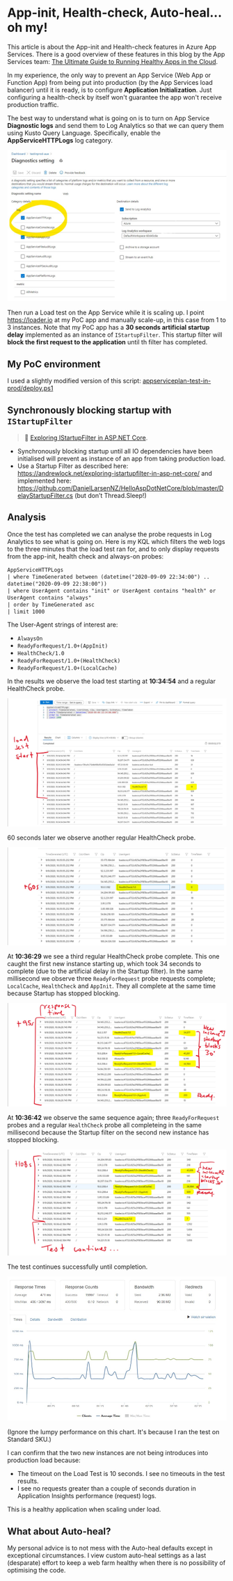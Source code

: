 # App-init, Health-check, Auto-heal... oh my!

This article is about the App-init and Health-check features in Azure App Services. There is a good overview of these features in this blog by the App Services team: [The Ultimate Guide to Running Healthy Apps in the Cloud].

In my experience, the only way to prevent an App Service (Web App or Function App) from being put into production (by the App Services load balancer) until it is ready, is to configure **Application Initialization**. Just configuring a health-check by itself won't guarantee the app won't receive production traffic.

The best way to understand what is going on is to turn on App Service **Diagnostic logs** and send them to Log Analytics so that we can query them using Kusto Query Language. Specifically, enable the **AppServiceHTTPLogs** log category.

![App Services Diagnostic settings](./images/appservice-diag-logs.jpg)

Then run a Load test on the App Service while it is scaling up. I point <https://loader.io> at my PoC app and manually scale-up, in this case from 1 to 3 instances. Note that my PoC app has a **30 seconds artificial startup delay** implemented as an instance of `IStartupFilter`. This startup filter will **block the first request to the application** until th filter has completed.

## My PoC environment

I used a slightly modified version of this script: [appserviceplan-test-in-prod/deploy.ps1](/.appserviceplan-test-in-prod/deploy.ps1)

## Synchronously blocking startup with `IStartupFilter`

> 📖 [Exploring IStartupFilter in ASP.NET Core]. 

* Synchronously blocking startup until all IO dependencies have been initialised will prevent as instance of an app from taking production load. 
* Use a Startup Filter as described here: <https://andrewlock.net/exploring-istartupfilter-in-asp-net-core/> and implemented here: <https://github.com/DanielLarsenNZ/HelloAspDotNetCore/blob/master/DelayStartupFilter.cs> (but don’t Thread.Sleep!)

## Analysis

Once the test has completed we can analyse the probe requests in Log Analytics to see what is going on. Here is my KQL which filters the web logs to the three minutes that the load test ran for, and to only display requests from the app-init, health check and always-on probes:

```kql
AppServiceHTTPLogs 
| where TimeGenerated between (datetime("2020-09-09 22:34:00") .. datetime("2020-09-09 22:38:00"))
| where UserAgent contains "init" or UserAgent contains "health" or UserAgent contains "always"
| order by TimeGenerated asc 
| limit 1000
```

The User-Agent strings of interest are: 

* `AlwaysOn`
* `ReadyForRequest/1.0+(AppInit)`
* `HealthCheck/1.0`
* `ReadyForRequest/1.0+(HealthCheck)`
* `ReadyForRequest/1.0+(LocalCache)`

In the results we observe the load test starting at **10:34:54** and a regular HealthCheck probe.

![appinit-analysis-1](./images/appinit-analysis-1.jpg)

60 seconds later we observe another regular HealthCheck probe.

![appinit-analysis-2](./images/appinit-analysis-2.jpg)

At **10:36:29** we see a third regular HealthCheck probe complete. This one caught the first new instance starting up, which took 34 seconds to complete (due to the artificial delay in the Startup filter). In the same millisecond we observe three `ReadyForRequest` probe requests complete; `LocalCache`, `HealthCheck` and `AppInit`. They all complete at the same time because Startup has stopped blocking.

![appinit-analysis-3](./images/appinit-analysis-3.jpg)

At **10:36:42** we observe the same sequence again; three `ReadyForRequest` probes and a regular `HealthCheck` probe all completeing in the same millisecond because the Startup filter on the second new instance has stopped blocking.

![appinit-analysis-4](./images/appinit-analysis-4.jpg)

The test continues successfully until completion. 

![loader.io](./images/loaderio.jpg)

(Ignore the lumpy performance on this chart. It's because I ran the test on Standard SKU.)

I can confirm that the two new instances are not being introduces into production load because:

* The timeout on the Load Test is 10 seconds. I see no timeouts in the test results.
* I see no requests greater than a couple of seconds duration in Application Insights performance (request) logs.




This is a healthy application when scaling under load.

## What about Auto-heal?

My personal advice is to not mess with the Auto-heal defaults except in exceptional circumstances. I view custom auto-heal settings as a last (desparate) effort to keep a web farm healthy when there is no possibility of optimising the code.

[The Ultimate Guide to Running Healthy Apps in the Cloud]:https://azure.github.io/AppService/2020/05/15/Robust-Apps-for-the-cloud.html
[Exploring IStartupFilter in ASP.NET Core]:https://andrewlock.net/exploring-istartupfilter-in-asp-net-core/